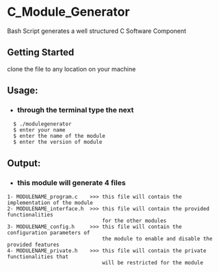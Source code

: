 # C_Module_Generator
  Bash Script generates a well structured C Software Component 


## Getting Started
clone the file to any location on your machine


## Usage:
- ### through the terminal type the next 
```
  $ ./modulegenerator 
  $ enter your name 
  $ enter the name of the module
  $ enter the version of module
```


## Output:
- ### this module will generate 4 files
```
1- MODULENAME_program.c    >>> this file will contain the implementation of the module
2- MODULENAME_interface.h  >>> this file will contain the provided functionalities
                               for the other modules
3- MODULENAME_config.h     >>> this file will contain the configuration parameters of
                               the module to enable and disable the provided features
4- MODULENAME_private.h    >>> this file will contain the private functionalities that
                               will be restricted for the module
```

